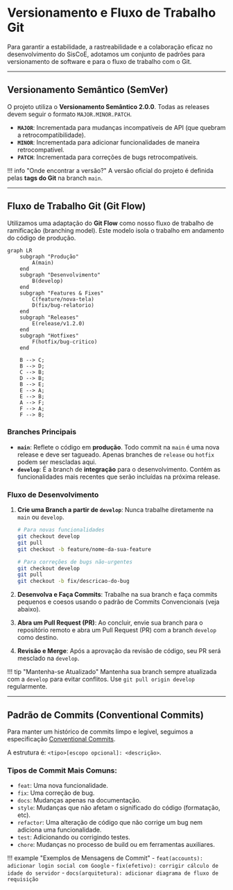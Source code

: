 # Versionamento e Fluxo de Trabalho Git

Para garantir a estabilidade, a rastreabilidade e a colaboração eficaz no desenvolvimento do SisCoE, adotamos um conjunto de padrões para versionamento de software e para o fluxo de trabalho com o Git.

---

## Versionamento Semântico (SemVer)

O projeto utiliza o **Versionamento Semântico 2.0.0**. Todas as releases devem seguir o formato `MAJOR.MINOR.PATCH`.

-   **`MAJOR`**: Incrementada para mudanças incompatíveis de API (que quebram a retrocompatibilidade).
-   **`MINOR`**: Incrementada para adicionar funcionalidades de maneira retrocompatível.
-   **`PATCH`**: Incrementada para correções de bugs retrocompatíveis.

!!! info "Onde encontrar a versão?"
    A versão oficial do projeto é definida pelas **tags do Git** na branch `main`.

---

## Fluxo de Trabalho Git (Git Flow)

Utilizamos uma adaptação do **Git Flow** como nosso fluxo de trabalho de ramificação (branching model). Este modelo isola o trabalho em andamento do código de produção.

```mermaid
graph LR
    subgraph "Produção"
        A(main)
    end
    subgraph "Desenvolvimento"
        B(develop)
    end
    subgraph "Features & Fixes"
        C(feature/nova-tela)
        D(fix/bug-relatorio)
    end
    subgraph "Releases"
        E(release/v1.2.0)
    end
    subgraph "Hotfixes"
        F(hotfix/bug-critico)
    end

    B --> C;
    B --> D;
    C --> B;
    D --> B;
    B --> E;
    E --> A;
    E --> B;
    A --> F;
    F --> A;
    F --> B;
```

### Branches Principais

-   **`main`**: Reflete o código em **produção**. Todo commit na `main` é uma nova release e deve ser tagueado. Apenas branches de `release` ou `hotfix` podem ser mescladas aqui.
-   **`develop`**: É a branch de **integração** para o desenvolvimento. Contém as funcionalidades mais recentes que serão incluídas na próxima release.

### Fluxo de Desenvolvimento

1.  **Crie uma Branch a partir de `develop`**: Nunca trabalhe diretamente na `main` ou `develop`.

    ```bash
    # Para novas funcionalidades
    git checkout develop
    git pull
    git checkout -b feature/nome-da-sua-feature

    # Para correções de bugs não-urgentes
    git checkout develop
    git pull
    git checkout -b fix/descricao-do-bug
    ```

2.  **Desenvolva e Faça Commits**: Trabalhe na sua branch e faça commits pequenos e coesos usando o padrão de Commits Convencionais (veja abaixo).

3.  **Abra um Pull Request (PR)**: Ao concluir, envie sua branch para o repositório remoto e abra um Pull Request (PR) com a branch `develop` como destino.

4.  **Revisão e Merge**: Após a aprovação da revisão de código, seu PR será mesclado na `develop`.

!!! tip "Mantenha-se Atualizado"
    Mantenha sua branch sempre atualizada com a `develop` para evitar conflitos. Use `git pull origin develop` regularmente.

---

## Padrão de Commits (Conventional Commits)

Para manter um histórico de commits limpo e legível, seguimos a especificação [Conventional Commits](https://www.conventionalcommits.org/).

A estrutura é: `<tipo>[escopo opcional]: <descrição>`.

### Tipos de Commit Mais Comuns:

-   `feat`: Uma nova funcionalidade.
-   `fix`: Uma correção de bug.
-   `docs`: Mudanças apenas na documentação.
-   `style`: Mudanças que não afetam o significado do código (formatação, etc).
-   `refactor`: Uma alteração de código que não corrige um bug nem adiciona uma funcionalidade.
-   `test`: Adicionando ou corrigindo testes.
-   `chore`: Mudanças no processo de build ou em ferramentas auxiliares.

!!! example "Exemplos de Mensagens de Commit"
    - `feat(accounts): adicionar login social com Google`
    - `fix(efetivo): corrigir cálculo de idade do servidor`
    - `docs(arquitetura): adicionar diagrama de fluxo de requisição`
